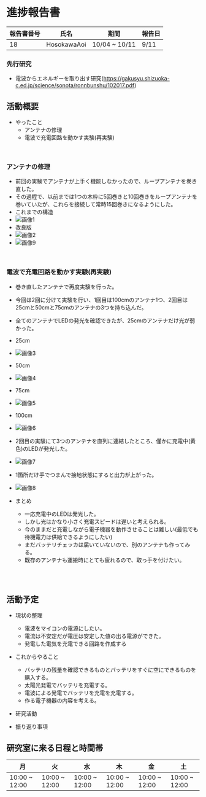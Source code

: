 # 進捗報告書

報告書番号 | 氏名   | 期間         | 報告日
----- | ---- | ---------- | ---
18    | HosokawaAoi | 10/04 ~ 10/11 | 9/11

### 先行研究
  - 電波からエネルギーを取り出す研究(https://gakusyu.shizuoka-c.ed.jp/science/sonota/ronnbunshu/102017.pdf)

## 活動概要

- やったこと
  - アンテナの修理
  - 電波で充電回路を動かす実験(再実験)
  
<br />

### アンテナの修理
  - 前回の実験でアンテナが上手く機能しなかったので、ループアンテナを巻き直した。
  - その過程で、以前までは1つの木枠に5回巻きと10回巻きをループアンテナを巻いていたが、これらを接続して常時15回巻きになるようにした。
  - これまでの構造
  - ![画像1](画像/画像18/画像1.jpg)
  - 改良版
  - ![画像2](画像/画像18/画像2.jpg)
  - ![画像9](画像/画像13/グラフ2.jpg)


<br />
  
### 電波で充電回路を動かす実験(再実験)
  - 巻き直したアンテナで再度実験を行った。
  - 今回は2回に分けて実験を行い、1回目は100cmのアンテナ1つ、2回目は25cmと50cmと75cmのアンテナの3つを持ち込んだ。
  - 全てのアンテナでLEDの発光を確認できたが、25cmのアンテナだけ光が弱かった。
  - 25cm
  - ![画像3](画像/画像18/画像3.jpg)
  - 50cm
  - ![画像4](画像/画像18/画像4.jpg)
  - 75cm
  - ![画像5](画像/画像18/画像5.jpg)
  - 100cm
  - ![画像6](画像/画像18/画像6.jpg)
  - 2回目の実験にて3つのアンテナを直列に連結したところ、僅かに充電中(黄色)のLEDが発光した。
  - ![画像7](画像/画像18/画像7.jpg)
  - 1箇所だけ手でつまんで接地状態にすると出力が上がった。
  - ![画像8](画像/画像18/画像8.jpg)
  

  

- まとめ
  - 一応充電中のLEDは発光した。
  - しかし光はかなり小さく充電スピードは遅いと考えられる。
  - 今のままだと充電しながら電子機器を動作させることは難しい(最低でも待機電力は供給できるようにしたい)
  - まだバッテリチェッカは届いていないので、別のアンテナも作ってみる。
  - 既存のアンテナも運搬時にとても疲れるので、取っ手を付けたい。



<br />



<br />
 




## 活動予定
- 現状の整理
  - 電波をマイコンの電源にしたい。
  - 電流は不安定だが電圧は安定した値の出る電源ができた。
  - 発電した電気を充電できる回路を作成する

- これからやること
  - バッテリの残量を確認できるものとバッテリをすぐに空にできるものを購入する。
  - 太陽光発電でバッテリを充電する。
  - 電波による発電でバッテリを充電を充電する。
  - 作る電子機器の内容を考える。



- 研究活動 
- 振り返り事項


## 研究室に来る日程と時間帯

月             | 火             | 水             | 木             | 金             | 土
------------- | ------------- | ------------- | ------------- | ------------- | -------------
10:00 ~ 12:00 | 10:00 ~ 12:00 | 10:00 ~ 12:00 | 10:00 ~ 12:00 | 10:00 ~ 12:00 | 10:00 ~ 12:00
